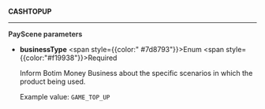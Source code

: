 **CASHTOPUP**

---

**<font color="#333333"> PayScene parameters</font>**

- **businessType** <span style={{color:" #7d8793"}}>Enum</span> <span style={{color:"#f19938"}}>Required</span>

  Inform Botim Money Business about the specific scenarios in which the product being used.

  Example value: `GAME_TOP_UP`
  
  <br/>
